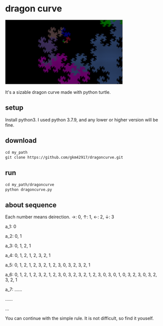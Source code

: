 # dragon curve
<img src = "./screenshots/banner.png" width="75%">

It's a sizable dragon curve made with python turtle.

## setup
Install python3. I used python 3.7.9, and any lower or higher version will be fine.

## download
```
cd my_path
git clone https://github.com/gkm42917/dragoncurve.git
```

## run
```
cd my_path/dragoncurve
python dragoncurve.py
```

## about sequence
Each number means deirection. →: 0, ↑: 1, ←: 2, ↓: 3

a_1: 0

a_2: 0, 1

a_3: 0, 1, 2, 1

a_4: 0, 1, 2, 1, 2, 3, 2, 1

a_5: 0, 1, 2, 1, 2, 3, 2, 1, 2, 3, 0, 3, 2, 3, 2, 1

a_6: 0, 1, 2, 1, 2, 3, 2, 1, 2, 3, 0, 3, 2, 3, 2, 1, 2, 3, 0, 3, 0, 1, 0, 3, 2, 3, 0, 3, 2, 3, 2, 1

a_7: ……

……

…

You can continue with the simple rule. It is not difficult, so find it youself.